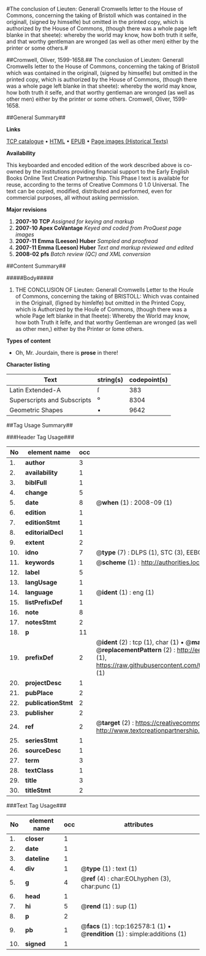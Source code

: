 #The conclusion of Lieuten: Generall Cromwells letter to the House of Commons, concerning the taking of Bristoll which was contained in the originall, (signed by himselfe) but omitted in the printed copy, which is authorized by the House of Commons, (though there was a whole page left blanke in that sheete): whereby the world may know, how both truth it selfe, and that worthy gentleman are wronged (as well as other men) either by the printer or some others.#

##Cromwell, Oliver, 1599-1658.##
The conclusion of Lieuten: Generall Cromwells letter to the House of Commons, concerning the taking of Bristoll which was contained in the originall, (signed by himselfe) but omitted in the printed copy, which is authorized by the House of Commons, (though there was a whole page left blanke in that sheete): whereby the world may know, how both truth it selfe, and that worthy gentleman are wronged (as well as other men) either by the printer or some others.
Cromwell, Oliver, 1599-1658.

##General Summary##

**Links**

[TCP catalogue](http://www.ota.ox.ac.uk/tcp/)  • 
[HTML](http://tei.it.ox.ac.uk/tcp/Texts-HTML/free/A80/A80880.html)  • 
[EPUB](http://tei.it.ox.ac.uk/tcp/Texts-EPUB/free/A80/A80880.epub) • 
[Page images (Historical Texts)](https://data.historicaltexts.jisc.ac.uk/view?pubId=eebo-99869214e&pageId=eebo-99869214e-162578-1)

**Availability**

This keyboarded and encoded edition of the
	       work described above is co-owned by the institutions
	       providing financial support to the Early English Books
	       Online Text Creation Partnership. This Phase I text is
	       available for reuse, according to the terms of Creative
	       Commons 0 1.0 Universal. The text can be copied,
	       modified, distributed and performed, even for
	       commercial purposes, all without asking permission.

**Major revisions**

1. __2007-10__ __TCP__ *Assigned for keying and markup*
1. __2007-10__ __Apex CoVantage__ *Keyed and coded from ProQuest page images*
1. __2007-11__ __Emma (Leeson) Huber__ *Sampled and proofread*
1. __2007-11__ __Emma (Leeson) Huber__ *Text and markup reviewed and edited*
1. __2008-02__ __pfs__ *Batch review (QC) and XML conversion*

##Content Summary##

#####Body#####

1. THE CONCLUSION OF Lieuten: Generall Cromwells Letter to the Houſe of Commons, concerning the taking of BRISTOLL: Which vvas contained in the Originall, (ſigned by himſelfe) but omitted in the Printed Copy, which is Authorized by the Houſe of Commons, (though there was a whole Page left blanke in that ſheete): Whereby the World may know, how both Truth it ſelfe, and that worthy Gentleman are wronged (as well as other men,) either by the Printer or ſome others.

**Types of content**

  * Oh, Mr. Jourdain, there is **prose** in there!

**Character listing**


|Text|string(s)|codepoint(s)|
|---|---|---|
|Latin Extended-A|ſ|383|
|Superscripts             and Subscripts|⁰|8304|
|Geometric Shapes|▪|9642|

##Tag Usage Summary##

###Header Tag Usage###

|No|element name|occ|attributes|
|---|---|---|---|
|1.|__author__|3||
|2.|__availability__|1||
|3.|__biblFull__|1||
|4.|__change__|5||
|5.|__date__|8| @__when__ (1) : 2008-09 (1)|
|6.|__edition__|1||
|7.|__editionStmt__|1||
|8.|__editorialDecl__|1||
|9.|__extent__|2||
|10.|__idno__|7| @__type__ (7) : DLPS (1), STC (3), EEBO-CITATION (1), PROQUEST (1), VID (1)|
|11.|__keywords__|1| @__scheme__ (1) : http://authorities.loc.gov/ (1)|
|12.|__label__|5||
|13.|__langUsage__|1||
|14.|__language__|1| @__ident__ (1) : eng (1)|
|15.|__listPrefixDef__|1||
|16.|__note__|8||
|17.|__notesStmt__|2||
|18.|__p__|11||
|19.|__prefixDef__|2| @__ident__ (2) : tcp (1), char (1)  •  @__matchPattern__ (2) : ([0-9\-]+):([0-9IVX]+) (1), (.+) (1)  •  @__replacementPattern__ (2) : http://eebo.chadwyck.com/downloadtiff?vid=$1&page=$2 (1), https://raw.githubusercontent.com/textcreationpartnership/Texts/master/tcpchars.xml#$1 (1)|
|20.|__projectDesc__|1||
|21.|__pubPlace__|2||
|22.|__publicationStmt__|2||
|23.|__publisher__|2||
|24.|__ref__|2| @__target__ (2) : https://creativecommons.org/publicdomain/zero/1.0/ (1), http://www.textcreationpartnership.org/docs/. (1)|
|25.|__seriesStmt__|1||
|26.|__sourceDesc__|1||
|27.|__term__|3||
|28.|__textClass__|1||
|29.|__title__|3||
|30.|__titleStmt__|2||


###Text Tag Usage###

|No|element name|occ|attributes|
|---|---|---|---|
|1.|__closer__|1||
|2.|__date__|1||
|3.|__dateline__|1||
|4.|__div__|1| @__type__ (1) : text (1)|
|5.|__g__|4| @__ref__ (4) : char:EOLhyphen (3), char:punc (1)|
|6.|__head__|1||
|7.|__hi__|5| @__rend__ (1) : sup (1)|
|8.|__p__|2||
|9.|__pb__|1| @__facs__ (1) : tcp:162578:1 (1)  •  @__rendition__ (1) : simple:additions (1)|
|10.|__signed__|1||
